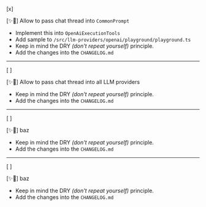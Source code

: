 [x]

[✨🧇] Allow to pass chat thread into `CommonPrompt`

-   Implement this into `OpenAiExecutionTools`
-   Add sample to `/src/llm-providers/openai/playground/playground.ts`
-   Keep in mind the DRY _(don't repeat yourself)_ principle.
-   Add the changes into the `CHANGELOG.md`

---

[ ]

[✨🧇] Allow to pass chat thread into all LLM providers

-   Keep in mind the DRY _(don't repeat yourself)_ principle.
-   Add the changes into the `CHANGELOG.md`

---

[ ]

[✨🧇] baz

-   Keep in mind the DRY _(don't repeat yourself)_ principle.
-   Add the changes into the `CHANGELOG.md`

---

[ ]

[✨🧇] baz

-   Keep in mind the DRY _(don't repeat yourself)_ principle.
-   Add the changes into the `CHANGELOG.md`
